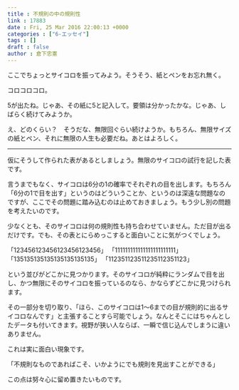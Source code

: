```yaml
---
title : 不規則の中の規則性
link : 17883
date : Fri, 25 Mar 2016 22:00:13 +0000
categories : ["6-エッセイ"]
tags : []
draft : false
author : 倉下忠憲
---
```


ここでちょっとサイコロを振ってみよう。そうそう、紙とペンをお忘れ無く。

コロコロコロ。

5が出たね。じゃあ、その紙に5と記入して。要領は分かったかな。じゃあ、しばらく続けてみようか。

え、どのくらい？　そうだな、無限回ぐらい続けようか。もちろん、無限サイズの紙とペン、それに無限の人生も必要だね。あとはよろしく。

<hr />

仮にそうして作られた表があるとしましょう。無限のサイコロの試行を記した表です。

言うまでもなく、サイコロは6分の1の確率でそれぞれの目を出します。もちろん「6分の1で目を出す」というのはどういうことか、というのは深遠な問題なのですが、ここでその問題に踏み込むのは止めておきましょう。もう少し別の問題を考えたいのです。

少なくとも、そのサイコロは何の規則性も持ち合わせていません。ただ目が出るだけです。でも、その表とにらめっこすると面白いことに気がつくでしょう。

「123456123456123456123456」
「111111111111111111111111」
「135135135135135135135135」
「112351123511235112351123」

という並びがどこかに見つかります。そのサイコロが純粋にランダムで目を出し、かつ無限にそのサイコロを振っているのなら、かならずどこかに見つけられます。

その一部分を切り取り、「ほら、このサイコロは1〜6までの目が規則的に出るサイコロなんです」と主張することすら可能でしょう。なんとそこにはちゃんとしたデータも付いてきます。視野が狭い人ならば、一瞬で信じ込んでしまうに違いありません。

これは実に面白い現象です。

「不規則なものであればこそ、いかようにでも規則を見出すことができる」

この点は努々心に留め置きたいものです。



